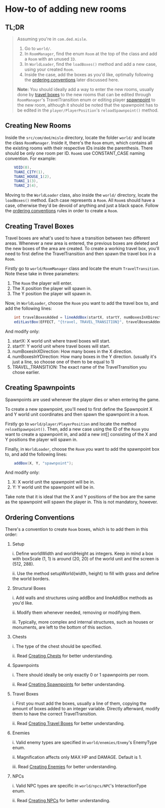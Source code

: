 # How-to of adding new rooms

## TL;DR

> Assuming you're in `com.ded.misle`.
> 1. Go to `world/`.
> 2. In `RoomManager`, find the enum `Room` at the top of the class and add a `Room` with an unused `ID`.
> 3. In `WorldLoader`, find the `loadBoxes()` method and add a new case, using your created `Room`.
> 4. Inside the case, add the boxes as you'd like, optimally following the [ordering conventions](#ordering-conventions) later discussed here.
>
> **Note:** You should ideally add a way to enter the new rooms, usually done by [travel boxes](#creating-travel-boxes) to the new rooms that can be edited through `RoomManager`'s TravelTransition enum or editing player [spawnpoint](#creating-spawnpoints) to the new room, although it should be noted that the spawnpoint has to be edited in the `player/PlayerPosition`'s `reloadSpawnpoint()` method.

## Creating New Rooms

Inside the `src/com/ded/misle` directory, locate the folder `world/` and locate the class `RoomManager`.
Inside it, there's the `Room` enum, which contains all the existing rooms with their respective IDs inside the parenthesis. There should be only one room per ID. `Room`s use CONSTANT_CASE naming convention. For example:

```java
    VOID(0),
    TUANI_CITY(1),
    TUANI_HOUSE_1(2),
    TUANI_1(3),
    TUANI_2(4),
```

Moving to the `WorldLoader` class, also inside the `world/` directory, locate the `loadBoxes()` method.
Each case represents a `Room`. All `Room`s should have a case, otherwise they'd be devoid of anything and just a black space.
Follow the [ordering conventions](#ordering-conventions) rules in order to create a `Room`.

## Creating Travel Boxes

Travel boxes are what's used to have a transition between two different areas. Whenever a new area is entered, the previous boxes are deleted and the new boxes of the area are created.
To create a working travel box, you'll need to first define the TravelTransition and then spawn the travel box in a `Room`.

Firstly go to `world/RoomManager` class and locate the enum `TravelTransition`. Note these take in three parameters:
1. The `Room` the player will enter.
2. The X position the player will spawn in.
3. The Y position the player will spawn in.

Now, in `WorldLoader`, choose the `Room` you want to add the travel box to, and add the following lines:
```java
    int travelBoxesAdded = lineAddBox(startX, startY, numBoxesInXDirection, numBoxesInYDirection, "travel", FILL);
    editLastBox(EFFECT, "{travel, TRAVEL_TRANSITION}", travelBoxesAdded);
```
And modify only:
1. startX: X world unit where travel boxes will start.
2. startY: Y world unit where travel boxes will start.
3. numBoxesInXDirection: How many boxes in the X direction.
4. numBoxesInYDirection: How many boxes in the Y direction. (usually it's just a line, so choose one of them to be equal to 1)
5. TRAVEL_TRANSITION: The exact name of the TravelTransition you chose earlier.

## Creating Spawnpoints

Spawnpoints are used whenever the player dies or when entering the game.

To create a new spawnpoint, you'll need to first define the Spawnpoint X and Y world unit coordinates and then spawn the spawnpoint in a `Room`.

Firstly go to `world/player/PlayerPosition` and locate the method `reloadSpawnpoint()`. 
Then, add a new case using the ID of the `Room` you want to create a spawnpoint in, and add a new int[] consisting of the X and Y positions the player will spawn in.

Finally, in `WorldLoader`, choose the `Room` you want to add the spawnpoint box to, and add the following lines:
```java
    addBox(X, Y, "spawnpoint");
```
And modify only:
1. X: X world unit the spawnpoint will be in.
2. Y: Y world unit the spawnpoint will be in.

Take note that it is ideal that the X and Y positions of the box are the same as the spawnpoint will spawn the player in. This is not mandatory, however.

[//]: # (## Creating Enemies)

[//]: # ()
[//]: # (Enemies are creatures that can damage the player, drop items, move by themselves, and more.)

[//]: # ()
[//]: # (To create a new Enemy, you must go to `world/enemies/Enemy`'s EnemyType and add a new entry. )

[//]: # (Then, go to the `loadEnemy&#40;&#41;` method in the same class and add your new EnemyType to the switch.)

[//]: # (There, you can modify base Attributes &#40;HP, Damage, DamageRate&#41;, )

[//]: # (Structural changes &#40;texture, collision, size, etc.&#41;,)

[//]: # (Drop changes &#40;drop table, XP, coin interval&#41;,)

[//]: # (and Breadcrumb information, which is basically the memory and how the AI will work if it uses breadcrumbs.)

[//]: # ()
[//]: # (After creating the Enemy entry, locate `world/enemies/EnemyAI` and add a new entry to `updateEnemyAI&#40;&#41;` method's switch.)

[//]: # ()
[//]: # (> **Note:** To add an item to the enemy's drop table, follow the instructions of `Bundles` in [Adding Items]&#40;adding_items.md&#41;.)

[//]: # ()
[//]: # (## Creating NPCs)

## Ordering Conventions


There's a convention to create `Room` boxes, which is to add them in this order:

1. Setup

    i. Define worldWidth and worldHeight as integers. Keep in mind a box with boxScale (1, 1) is around (20, 20) of the world unit and the screen is (512, 288).

    ii. Use the method setupWorld(width, height) to fill with grass and define the world borders.

2. Structural Boxes

    i. Add walls and structures using addBox and lineAddBox methods as you'd like.

    ii. Modify them whenever needed, removing or modifying them.

    iii. Typically, more complex and internal structures, such as houses or monuments, are left to the bottom of this section.  

3. Chests

    i. The type of the chest should be specified.

    ii. Read [Creating Chests](#creating-chests) for better understanding.

4. Spawnpoints

    i. There should ideally be only exactly 0 or 1 spawnpoints per room.

    ii. Read [Creating Spawnpoints](#creating-spawnpoints) for better understanding.

5. Travel Boxes

    i. First you must add the boxes, usually a line of them, copying the amount of boxes added to an integer variable. Directly afterward, modify them to have the correct TravelTransition.

    ii. Read [Creating Travel Boxes](#creating-travel-boxes) for better understanding.

6. Enemies

    i. Valid enemy types are specified in `world/enemies/Enemy`'s EnemyType enum.

    ii. Magnification affects only MAX HP and DAMAGE. Default is 1.

    iii. Read [Creating Enemies](#creating-enemies) for better understanding.

7. NPCs

    i. Valid NPC types are specific in `world/npcs/NPC`'s InteractionType enum.
    
    ii. Read [Creating NPCs](#creating-npcs) for better understanding.